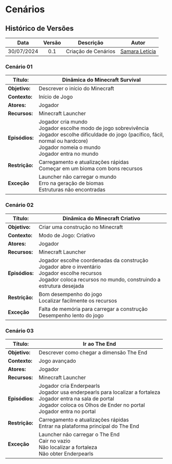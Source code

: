 # Cenários

## Histórico de Versões

| Data       | Versão | Descrição                      | Autor             |
| :--------: | :----: | :----------:                   | :---------------: |
| 30/07/2024 |  0.1   | Criação de Cenários | [Samara Letícia](https://github.com/samarawwleticia)|

### Cenário 01

| **Título:** | Dinâmica do Minecraft Survival |
| ----------  | -----------------------------  |
|**Objetivo:**|   Descrever o início do Minecraft| 
|**Contexto:** | Início de Jogo |
|**Atores:** |Jogador|
|**Recursos:**| Minecraft Launcher|
|**Episódios:**  |  Jogador cria mundo<br> Jogador escolhe modo de jogo sobrevivência<br> Jogador escolhe dificuldade do jogo (pacífico, fácil, normal ou hardcore)<br> Jogador nomeia o mundo<br> Jogador entra no mundo |
|**Restrição:**| Carregamento e atualizações rápidas<br> Começar em um bioma com bons recursos |
|**Exceção**| Launcher não carregar o mundo<br> Erro na geração de biomas<br> Estruturas não encontradas |

### Cenário 02

| **Título:** | Dinâmica do Minecraft Criativo |
| ----------  | -----------------------------  |
|**Objetivo:**|   Criar uma construção no Minecraft| 
|**Contexto:** | Modo de Jogo: Criativo |
|**Atores:** |Jogador|
|**Recursos:**| Minecraft Launcher|
|**Episódios:**  |  Jogador escolhe coordenadas da construção<br> Jogador abre o inventário<br> Jogador escolhe recursos<br> Jogador coloca recursos no mundo, construindo a estrutura desejada  |
|**Restrição:**| Bom desempenho do jogo<br> Localizar facilmente os recursos |
|**Exceção**| Falta de memória para carregar a construção<br> Desempenho lento do jogo |

### Cenário 03

| **Título:** | Ir ao The End |
| ----------  | -----------------------------  |
|**Objetivo:**|   Descrever como chegar a dimensão The End| 
|**Contexto:** | Jogo avançado |
|**Atores:** |Jogador|
|**Recursos:**| Minecraft Launcher|
|**Episódios:**  |  Jogador cria Enderpearls<br> Jogador usa enderpearls para localizar a fortaleza<br> Jogador entra na sala de portal<br> Jogador coloca os Olhos de Ender no portal<br> Jogador entra no portal |
|**Restrição:**| Carregamento e atualizações rápidas<br> Entrar na plataforma principal do The End |
|**Exceção**| Launcher não carregar o The End<br> Cair no vazio<br> Não localizar a fortaleza<br> Não obter Enderpearls |

                
